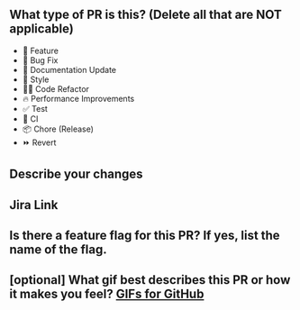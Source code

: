 ## What type of PR is this? (Delete all that are NOT applicable)

- 🍕 Feature
- 🐛 Bug Fix
- 📝 Documentation Update
- 🎨 Style
- 🧑‍💻 Code Refactor
- 🔥 Performance Improvements
- ✅ Test
- 🔁 CI
- 📦 Chore (Release)
- ⏩ Revert

## Describe your changes

## Jira Link

## Is there a feature flag for this PR? If yes, list the name of the flag.


## [optional] What gif best describes this PR or how it makes you feel? [GIFs for GitHub](https://chromewebstore.google.com/detail/gifs-for-github/dkgjnpbipbdaoaadbdhpiokaemhlphep)
